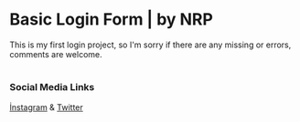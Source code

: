 
# Basic Login Form | by NRP

  

This is my first login project, so I'm sorry if there are any missing or errors, comments are welcome.

  #

### Social Media Links

  

[İnstagram](https://www.instagram.com/nuri.patoglu) & [Twitter](https://www.twitter.com/thenerepe)